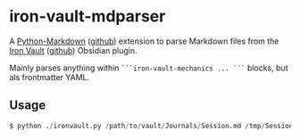 # iron-vault-mdparser

A [Python-Markdown](https://pypi.org/project/Markdown/) ([github](https://github.com/Python-Markdown/markdown)) extension to parse Markdown files from the [Iron Vault](https://ironvault.quest/) ([github](https://github.com/iron-vault-plugin/iron-vault)) Obsidian plugin.

Mainly parses anything within ` ```iron-vault-mechanics ... ``` ` blocks, but als frontmatter YAML.


## Usage

```python
$ python ./ironvault.py /path/to/vault/Journals/Session.md /tmp/Session.html
```
